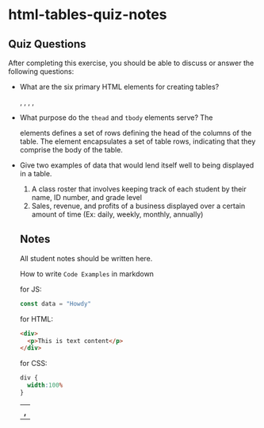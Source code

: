 # html-tables-quiz-notes

## Quiz Questions

After completing this exercise, you should be able to discuss or answer the following questions:

- What are the six primary HTML elements for creating tables?
  <table>, <tr>, <th>, <thead>, <tbody>, <tfoot>

- What purpose do the `thead` and `tbody` elements serve?
  The <thead> elements defines a set of rows defining the head of the columns of the table. The <tbody> element encapsulates a set of table rows, indicating that they comprise the body of the table.

- Give two examples of data that would lend itself well to being displayed in a table.
  1) A class roster that involves keeping track of each student by their name, ID number, and grade level
  2) Sales, revenue, and profits of a business displayed over a certain amount of time (Ex: daily, weekly, monthly, annually)

## Notes

All student notes should be written here.


How to write `Code Examples` in markdown

for JS:
```javascript
const data = "Howdy"
```

for HTML:
```html
<div>
  <p>This is text content</p>
</div>
```

for CSS:
```css
div {
  width:100%
}
```
